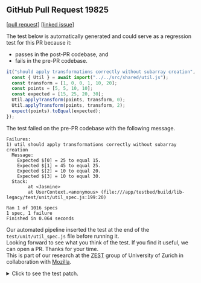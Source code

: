 ## GitHub Pull Request 19825
[[pull request]](https://github.com/mozilla/pdf.js/pull/19825) 
[[linked issue]](https://bugzilla.mozilla.org/show_bug.cgi?id=1961107)

The test below is automatically generated and could serve as a regression test for this PR because it:
- passes in the post-PR codebase, and
- fails in the pre-PR codebase.

```javascript
it("should apply transformations correctly without subarray creation", async () => {
  const { Util } = await import("../../src/shared/util.js");
  const transform = [1, 0, 0, 1, 10, 20];
  const points = [5, 5, 10, 10];
  const expected = [15, 25, 20, 30];
  Util.applyTransform(points, transform, 0);
  Util.applyTransform(points, transform, 2);
  expect(points).toEqual(expected);
});
```

The test failed on the pre-PR codebase with the following message.

```text
Failures:
1) util should apply transformations correctly without subarray creation
  Message:
    Expected $[0] = 25 to equal 15.
    Expected $[1] = 45 to equal 25.
    Expected $[2] = 10 to equal 20.
    Expected $[3] = 10 to equal 30.
  Stack:
        at <Jasmine>
        at UserContext.<anonymous> (file:///app/testbed/build/lib-legacy/test/unit/util_spec.js:199:20)

Ran 1 of 1016 specs
1 spec, 1 failure
Finished in 0.064 seconds
```

Our automated pipeline inserted the test at the end of the `test/unit/util_spec.js` file before running it. \
Looking forward to see what you think of the test. If you find it useful, we can open a PR. Thanks for your time. \
This is part of our research at the [ZEST](https://www.ifi.uzh.ch/en/zest.html) group of University of Zurich in collaboration with [Mozilla](https://www.mozilla.org/).

<details> <summary>Click to see the test patch.</summary>

```diff
diff --git a/util_spec.js b/util_spec.js
index 9d96e11..2e4c8de 100644
--- a/util_spec.js
+++ b/util_spec.js
@@ -257,4 +257,14 @@ describe("util", function () {
       expect(uuid.length).toBeGreaterThanOrEqual(32);
     });
   });
+
+  it("should apply transformations correctly without subarray creation", async () => {
+    const { Util } = await import("../../shared/util.js");
+    const transform = [1, 0, 0, 1, 10, 20];
+    const points = [5, 5, 10, 10];
+    const expected = [15, 25, 20, 30];
+    Util.applyTransform(points, transform, 0);
+    Util.applyTransform(points, transform, 2);
+    expect(points).toEqual(expected);
+  });
 });
```

</details>